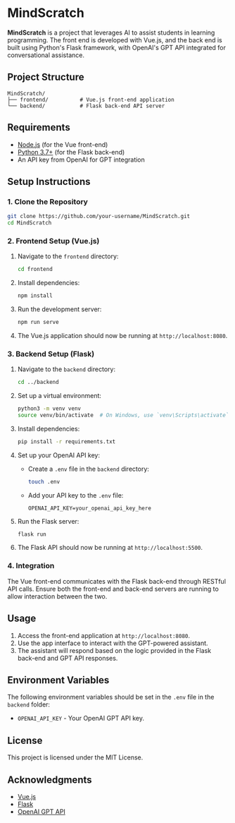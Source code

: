 # MindScratch

**MindScratch** is a project that leverages AI to assist students in learning programming. The front end is developed with Vue.js, and the back end is built using Python's Flask framework, with OpenAI's GPT API integrated for conversational assistance.

## Project Structure

```plaintext
MindScratch/
├── frontend/          # Vue.js front-end application
└── backend/           # Flask back-end API server
```

## Requirements

- [Node.js](https://nodejs.org/) (for the Vue front-end)
- [Python 3.7+](https://www.python.org/) (for the Flask back-end)
- An API key from OpenAI for GPT integration

## Setup Instructions

### 1. Clone the Repository

```bash
git clone https://github.com/your-username/MindScratch.git
cd MindScratch
```

### 2. Frontend Setup (Vue.js)

1. Navigate to the `frontend` directory:
   ```bash
   cd frontend
   ```

2. Install dependencies:
   ```bash
   npm install
   ```

3. Run the development server:
   ```bash
   npm run serve
   ```

4. The Vue.js application should now be running at `http://localhost:8080`.

### 3. Backend Setup (Flask)

1. Navigate to the `backend` directory:
   ```bash
   cd ../backend
   ```

2. Set up a virtual environment:
   ```bash
   python3 -m venv venv
   source venv/bin/activate  # On Windows, use `venv\Scripts\activate`
   ```

3. Install dependencies:
   ```bash
   pip install -r requirements.txt
   ```

4. Set up your OpenAI API key:
   - Create a `.env` file in the `backend` directory:
     ```bash
     touch .env
     ```
   - Add your API key to the `.env` file:
     ```plaintext
     OPENAI_API_KEY=your_openai_api_key_here
     ```

5. Run the Flask server:
   ```bash
   flask run
   ```

6. The Flask API should now be running at `http://localhost:5500`.

### 4. Integration

The Vue front-end communicates with the Flask back-end through RESTful API calls. Ensure both the front-end and back-end servers are running to allow interaction between the two.

## Usage

1. Access the front-end application at `http://localhost:8080`.
2. Use the app interface to interact with the GPT-powered assistant.
3. The assistant will respond based on the logic provided in the Flask back-end and GPT API responses.

## Environment Variables

The following environment variables should be set in the `.env` file in the `backend` folder:

- `OPENAI_API_KEY` - Your OpenAI GPT API key.

## License

This project is licensed under the MIT License.

## Acknowledgments

- [Vue.js](https://vuejs.org/)
- [Flask](https://flask.palletsprojects.com/)
- [OpenAI GPT API](https://openai.com/api/)
